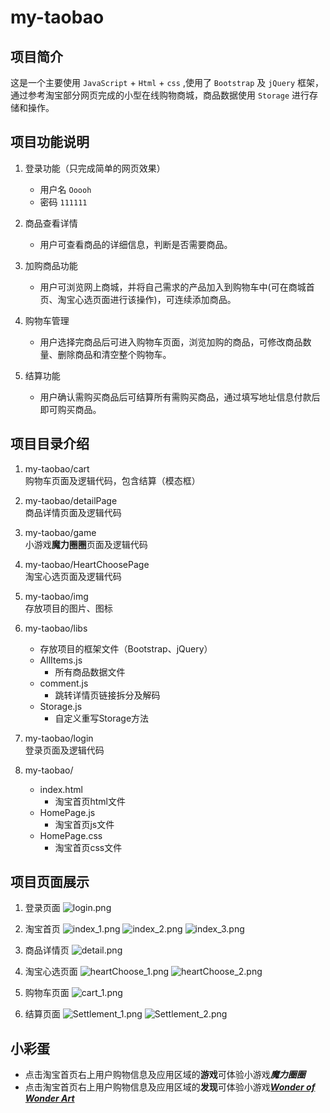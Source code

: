 # my-taobao

## 项目简介
  这是一个主要使用 `JavaScript` + `Html` + `css` ,使用了 `Bootstrap` 及 `jQuery` 框架，通过参考淘宝部分网页完成的小型在线购物商城，商品数据使用 `Storage` 进行存储和操作。


## 项目功能说明
1. 登录功能（只完成简单的网页效果）
	- 用户名 `Ooooh`
	- 密码   `111111`  
	
2. 商品查看详情
	- 用户可查看商品的详细信息，判断是否需要商品。  
	
3. 加购商品功能
	- 用户可浏览网上商城，并将自己需求的产品加入到购物车中(可在商城首页、淘宝心选页面进行该操作)，可连续添加商品。  
	
4. 购物车管理
	- 用户选择完商品后可进入购物车页面，浏览加购的商品，可修改商品数量、删除商品和清空整个购物车。  
	
5. 结算功能
	- 用户确认需购买商品后可结算所有需购买商品，通过填写地址信息付款后即可购买商品。  
	  
	  
	
## 项目目录介绍
1. my-taobao/cart  
	购物车页面及逻辑代码，包含结算（模态框）

2. my-taobao/detailPage  
	商品详情页面及逻辑代码

3. my-taobao/game  
	小游戏**魔力圈圈**页面及逻辑代码
	
4. my-taobao/HeartChoosePage  
	淘宝心选页面及逻辑代码

5. my-taobao/img  
	存放项目的图片、图标

6. my-taobao/libs
	- 存放项目的框架文件（Bootstrap、jQuery）
	- AllItems.js
		- 所有商品数据文件
	- comment.js
		- 跳转详情页链接拆分及解码
	- Storage.js
		- 自定义重写Storage方法

7. my-taobao/login  
	登录页面及逻辑代码
	
8. my-taobao/
	- index.html
		- 淘宝首页html文件
	- HomePage.js
		- 淘宝首页js文件
	- HomePage.css
		- 淘宝首页css文件  
		
		  
		  
## 项目页面展示
1. 登录页面
	![login.png](https://z4a.net/images/2020/06/11/login.png)

2. 淘宝首页
	![index_1.png](https://z4a.net/images/2020/06/11/index_1.png)
	![index_2.png](https://z4a.net/images/2020/06/11/index_2.png)
	![index_3.png](https://z4a.net/images/2020/06/11/index_3.png)

3. 商品详情页
	![detail.png](https://z4a.net/images/2020/06/11/detail.png)

4. 淘宝心选页面
	![heartChoose_1.png](https://z4a.net/images/2020/06/11/heartChoose_1.png)
	![heartChoose_2.png](https://z4a.net/images/2020/06/11/heartChoose_2.png)

5. 购物车页面
	![cart_1.png](https://z4a.net/images/2020/06/11/cart_1.png)

6. 结算页面
	![Settlement_1.png](https://z4a.net/images/2020/06/11/Settlement_1.png)
	![Settlement_2.png](https://z4a.net/images/2020/06/11/Settlement_2.png)


## 小彩蛋
+ 点击淘宝首页右上用户购物信息及应用区域的**游戏**可体验小游戏***魔力圈圈***
+ 点击淘宝首页右上用户购物信息及应用区域的**发现**可体验小游戏[***Wonder of Wonder Art***](https://aidn.jp/wowa/)
